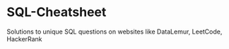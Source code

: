 # SQL-Cheatsheet
Solutions to unique SQL questions on websites like DataLemur, LeetCode, HackerRank
